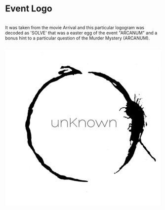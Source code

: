 # Event Logo
<br>
It was taken from the movie Arrival and this particular logogram was decoded as 'SOLVE' that was a easter egg of the event "ARCANUM" and a bonus hint to a particular question of the Murder Mystery (ARCANUM).
<br><br>

<img src="event-logo.jpeg"></img>
